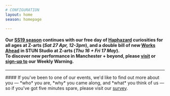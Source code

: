 ```yaml
---
# CONFIGURATION
layout: home
season: homepage

---
```

#### Our [SS19 season](/current/2019-springsummer) continues with our free day of [Haphazard](/current/2019-haphazard) curiosities for all ages at Z-arts (*Sat 27 Apr, 12-3pm*), and a double bill of new [Works Ahead](/current/2019-worksahead) in STUN Studio at Z-arts (*Thu 16 + Fri 17 May*).<br>To discover new performance in Manchester + beyond, please <a href="http://wordofwarning.posthaven.com" target="_blank">visit</a> or <a href="http://eepurl.com/i_Odb" target="_blank">sign-up to</a> our Weekly Warning.          
<hr>               
#### If you've been to one of our events, we'd like to find out more about you — *who* you are, *why* you came along, and *what* you think of us — so if you've got five minutes spare, please visit our <a href="http://research.audiencesurveys.org/s.asp?k=152950990710" target="_blank">survey</a>.
